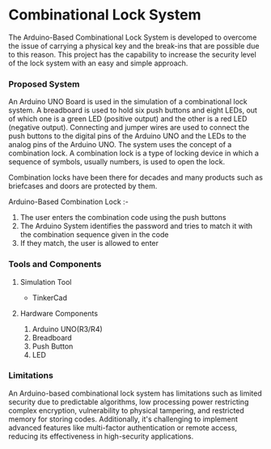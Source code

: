 # Combinational Lock System 

The Arduino-Based Combinational Lock System is developed to overcome the
issue of carrying a physical key and the break-ins that are possible due to this
reason. This project has the capability to increase the security level of the lock system with an easy and simple approach. 

### Proposed System

An Arduino UNO Board is used in the simulation of a combinational lock system.
A breadboard is used to hold six push buttons and eight LEDs, out of which one is
a green LED (positive output) and the other is a red LED (negative output).
Connecting and jumper wires are used to connect the push buttons to the digital
pins of the Arduino UNO and the LEDs to the analog pins of the Arduino UNO. The system uses the concept of a combination lock. A combination lock is a type of locking device in which a sequence of symbols, usually numbers, is used to open the lock.

Combination locks have been there for decades and many products such as
briefcases and doors are protected by them.

Arduino-Based Combination Lock :-
1. The user enters the combination code using the push buttons
2. The Arduino System identifies the password and tries to match it with the
combination sequence given in the code
3. If they match, the user is allowed to enter

### Tools and Components

1) Simulation Tool
   - TinkerCad

2) Hardware Components
   1) Arduino UNO(R3/R4)
   2) Breadboard
   3) Push Button
   4) LED

### Limitations

An Arduino-based combinational lock system has limitations such as limited security due to predictable algorithms, low processing power restricting complex encryption, vulnerability to physical tampering, and restricted memory for storing codes. Additionally, it's challenging to implement advanced features like multi-factor authentication or remote access, reducing its effectiveness in high-security applications.
